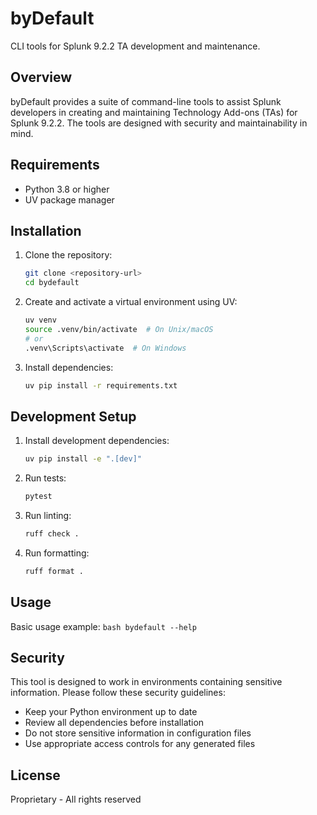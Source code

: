 # byDefault

CLI tools for Splunk 9.2.2 TA development and maintenance.

## Overview

byDefault provides a suite of command-line tools to assist Splunk developers in creating and maintaining Technology Add-ons (TAs) for Splunk 9.2.2. The tools are designed with security and maintainability in mind.

## Requirements

- Python 3.8 or higher
- UV package manager

## Installation

1. Clone the repository:

    ```bash
    git clone <repository-url>
    cd bydefault
    ```

2. Create and activate a virtual environment using UV:

    ```bash
    uv venv
    source .venv/bin/activate  # On Unix/macOS
    # or
    .venv\Scripts\activate  # On Windows
    ```

3. Install dependencies:

    ```bash
    uv pip install -r requirements.txt
    ```

## Development Setup

1. Install development dependencies:

    ```bash
    uv pip install -e ".[dev]"
    ```

2. Run tests:

    ```bash
    pytest
    ```

3. Run linting:

    ```bash
    ruff check .
    ```

4. Run formatting:

    ```bash
    ruff format .
    ```

## Usage

Basic usage example:
    ```bash
    bydefault --help
    ```

## Security

This tool is designed to work in environments containing sensitive information. Please follow these security guidelines:

- Keep your Python environment up to date
- Review all dependencies before installation
- Do not store sensitive information in configuration files
- Use appropriate access controls for any generated files

## License

Proprietary - All rights reserved
